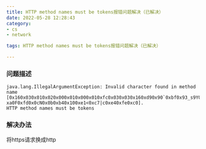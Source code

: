 ```yaml
---
title: HTTP method names must be tokens报错问题解决（已解决）
date: 2022-05-28 12:28:43
category:
- cs
- network

tags: HTTP method names must be tokens报错问题解决（已解决）

---
```


### 问题描述

```composer log
java.lang.IllegalArgumentException: Invalid character found in method name 
[0x160x030x010x020x000x010x000x010xfc0x030x030x160xd90x90`0xbf0x93_s9Y0x81o0x850x0b0x8f0xc60
xa0F0xfd0x0cN0x0b0xb40x100xe1<0xc7|c0xe40xfe0xc0]. 
HTTP method names must be tokens
```

### 解决办法
将https请求换成http